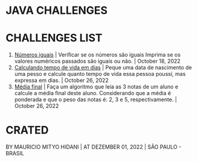# JAVA CHALLENGES

# CHALLENGES LIST
1. [Números iguais](https://github.com/MauricioMH35/java-challenges/blob/main/simple/src/main/java/com/challenges/java/Challenge0001.java) | Verificar se os números são iguais Imprima se os valores numéricos passados são iguais ou não. | October 18, 2022
2. [Calculando tempo de vida em dias](https://github.com/MauricioMH35/java-challenges/blob/main/simple/src/main/java/com/challenges/java/Challenge0002.java) | Peque uma data de nascimento de uma pesso e calcule quanto tempo de vida essa pessoa poussí, mas expressa em dias. | October 26, 2022
3. [Média final]() | Faça um algoritmo que leia as 3 notas de um aluno e calcule a média final deste aluno. Considerando que a média é ponderada e que o peso das notas é: 2, 3 e 5, respectivamente. | October 26, 2022

# CRATED
BY MAURICIO MITYO HIDANI | AT DEZEMBER 01, 2022 | SÃO PAULO - BRASIL